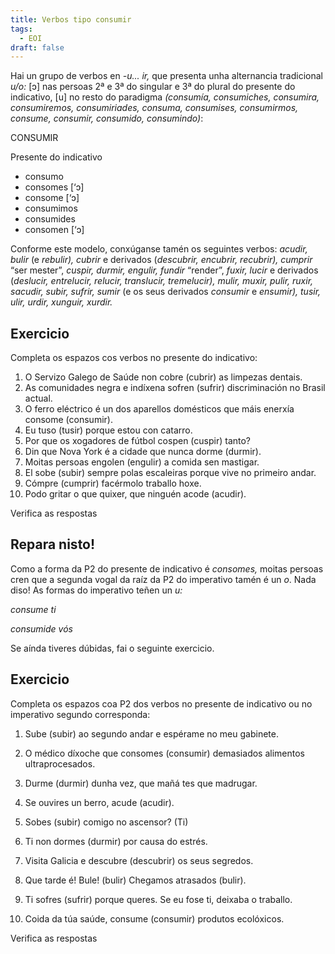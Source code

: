 ```yaml
---
title: Verbos tipo consumir
tags:
  - EOI
draft: false
---
```

Hai un grupo de verbos en *\-u... ir,* que presenta unha alternancia tradicional *u/o:* \[ɔ] nas persoas 2ª e 3ª do singular e 3ª do plural do presente do indicativo, \[u] no resto do paradigma *(consumía, consumiches, consumira, consumiremos, consumiriades, consuma, consumises, consumirmos, consume, consumir, consumido, consumindo)*:

CONSUMIR

Presente do indicativo

* consumo
* consomes \[‘ɔ]
* consome \[‘ɔ]
* consumimos
* consumides
* consomen \[‘ɔ]

Conforme este modelo, conxúganse tamén os seguintes verbos: *acudir, bulir* (e *rebulir), cubrir* e derivados (*descubrir, encubrir, recubrir), cumprir* “ser mester”, *cuspir, durmir, engulir, fundir* “render”, *fuxir, lucir* e derivados (*deslucir, entrelucir, relucir, translucir, tremelucir), mulir, muxir, pulir, ruxir, sacudir, subir, sufrir, sumir* (e os seus derivados *consumir* e *ensumir), tusir, ulir, urdir, xunguir, xurdir.*

## Exercicio

Completa os espazos cos verbos no presente do indicativo:

1. O Servizo Galego de Saúde non <e-answer>cobre</e-answer> (cubrir) as limpezas dentais.
2. As comunidades negra e indíxena <e-answer>sofren</e-answer> (sufrir) discriminación no Brasil actual.
3. O ferro eléctrico é un dos aparellos domésticos que máis enerxía <e-answer>consome</e-answer> (consumir).
4. Eu <e-answer>tuso</e-answer> (tusir) porque estou con catarro.
5. Por que os xogadores de fútbol <e-answer>cospen</e-answer> (cuspir) tanto?
6. Din que Nova York é a cidade que nunca <e-answer>dorme</e-answer> (durmir).
7. Moitas persoas <e-answer>engolen</e-answer> (engulir) a comida sen mastigar.
8. El <e-answer>sobe</e-answer> (subir) sempre polas escaleiras porque vive no primeiro andar.
9. <e-answer>Cómpre</e-answer> (cumprir) facérmolo traballo hoxe.
10. Podo gritar o que quixer, que ninguén <e-answer>acode</e-answer> (acudir).

<e-validate>Verifica as respostas</e-validate>

## Repara nisto!

Como a forma da P2 do presente de indicativo é *consomes,* moitas persoas cren que a segunda vogal da raíz da P2 do imperativo tamén é un *o*. Nada diso! As formas do imperativo teñen un *u:*

*consume ti*

*consumide vós*

Se aínda tiveres dúbidas, fai o seguinte exercicio.

## Exercicio

Completa os espazos coa P2 dos verbos no presente de indicativo ou no imperativo segundo corresponda:

1. <e-answer>Sube</e-answer> (subir) ao segundo andar e espérame no meu gabinete.

2. O médico díxoche que <e-answer>consomes</e-answer> (consumir) demasiados alimentos ultraprocesados.

3. <e-answer>Durme</e-answer> (durmir) dunha vez, que mañá tes que madrugar.

4. Se ouvires un berro, <e-answer>acude</e-answer> (acudir).

5. <e-answer>Sobes</e-answer> (subir) comigo no ascensor? (Ti)

6. Ti non <e-answer>dormes</e-answer> (durmir) por causa do estrés.

7. Visita Galicia e <e-answer>descubre</e-answer> (descubrir) os seus segredos.

8. Que tarde é! <e-answer>Bule</e-answer>! (bulir) Chegamos atrasados (bulir).

9. Ti <e-answer>sofres</e-answer> (sufrir) porque queres. Se eu fose ti, deixaba o traballo.

10. Coida da túa saúde, <e-answer>consume</e-answer> (consumir) produtos ecolóxicos.

<e-validate>Verifica as respostas</e-validate>